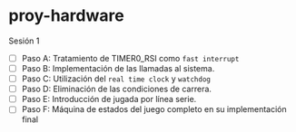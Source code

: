 # proy-hardware

Sesión 1
  - [ ] Paso A: Tratamiento de TIMER0_RSI como `fast interrupt`
  - [ ] Paso B: Implementación de las llamadas al sistema.
  - [ ] Paso C: Utilización del `real time clock` y `watchdog`
  - [ ] Paso D: Eliminación de las condiciones de carrera.
  - [ ] Paso E: Introducción de jugada por línea serie.
  - [ ] Paso F: Máquina de estados del juego completo en su implementación final